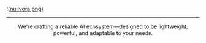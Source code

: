 !([nullvora.png](https://github.com/Nullvora/.github/blob/12f56a7c01ad2424b090652a23f060aa2e5eb328/nullvora.png))

---

<p align="center">
  We're crafting a reliable AI ecosystem—designed to be lightweight, powerful, and adaptable to your needs.
</p>
